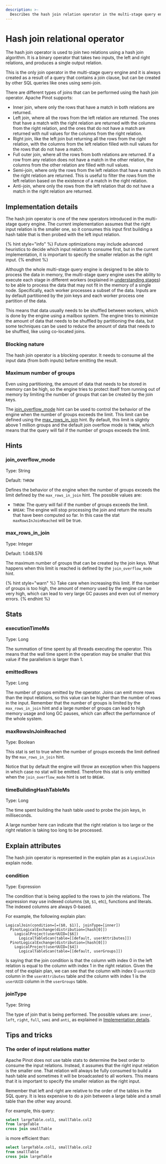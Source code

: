 ```yaml
---
description: >-
  Describes the hash join relation operator in the multi-stage query engine.
---
```


# Hash join relational operator

The hash join operator is used to join two relations using a hash join algorithm. 
It is a binary operator that takes two inputs, the left and right relations, and produces a single output relation. 

This is the only join operator in the multi-stage query engine and it is always created as a result of a query that 
contains a join clause, but can be created by other SQL queries like ones using semi-join.

There are different types of joins that can be performed using the hash join operator.
Apache Pinot supports:
- Inner join, where only the rows that have a match in both relations are returned.
- Left join, where all the rows from the left relation are returned. The ones that have a match with the right relation 
  are returned with the columns from the right relation, and the ones that do not have a match are returned with null 
  values for the columns from the right relation.
- Right join, like the left join but returning all the rows from the right relation, with the columns from the left 
  relation filled with null values for the rows that do not have a match.
- Full outer join, where all the rows from both relations are returned. If a row from any relation does not have a match 
  in the other relation, the columns from the other relation are filled with null values.
- Semi-join, where only the rows from the left relation that have a match in the right relation are returned. This is 
  useful to filter the rows from the left relation based on the existence of a match in the right relation.
- Anti-join, where only the rows from the left relation that do not have a match in the right relation are returned.

## Implementation details

The hash join operator is one of the new operators introduced in the multi-stage query engine.
The current implementation assumes that the right input relation is the smaller one, so it consumes this
input first building a hash table that is then probed with the left input relation.

{% hint style="info" %}
Future optimizations may include advanced heuristics to decide which input relation to consume first, but in the current
implementation, it is important to specify the smaller relation as the right input.
{% endhint %}

Although the whole multi-stage query engine is designed to be able to process the data in memory, the multi-stage query
engine uses the ability to execute each stage in different workers (explained in 
[understanding stages](../understanding-stages.md)) to be able to process the data that may not fit in the memory of a 
single node. Specifically, each worker processes a subset of the data. Inputs are by default partitioned by the join 
keys and each worker process one partition of the data.

This means that data usually needs to be shuffled between workers, which is done by the engine using a mailbox system.
The engine tries to minimize the amount of data that needs to be shuffled by partitioning the data, but some techniques
can be used to reduce the amount of data that needs to be shuffled, like using co-located joins.

### Blocking nature
The hash join operator is a blocking operator. It needs to consume all the input data (from both inputs) before emitting
the result.

### Maximum number of groups
Even using partitioning, the amount of data that needs to be stored in memory can be high, so the engine tries to
protect itself from running out of memory by limiting the number of groups that can be created by the join keys.

The [join_overflow_mode](../hints/join_overflow_mode.md) hint can be used to control the behavior of the engine when the
number of groups exceeds the limit.
This limit can be defined using the [max_rows_in_join](../hints/max_rows_in_join.md) hint.
By default, this limit is slightly above 1 million groups and the default join overflow mode is `THROW`,
which means that the query will fail if the number of groups exceeds the limit.

## Hints

### join_overflow_mode
Type: String

Default: `THROW`

Defines the behavior of the engine when the number of groups exceeds the limit defined by the `max_rows_in_join` hint.
The possible values are:
- `THROW`: The query will fail if the number of groups exceeds the limit.
- `BREAK`: The engine will stop processing the join and return the results that have been computed so far. In this case
  the stat `maxRowsInJoinReached` will be true.

### max_rows_in_join
Type: Integer

Default: 1.048.576

The maximum number of groups that can be created by the join keys. What happens when this limit is reached is defined by
the `join_overflow_mode` hint.

{% hint style="warn" %}
Take care when increasing this limit. If the number of groups is too high, the amount of memory used by the engine can
be very high, which can lead to very large GC pauses and even out of memory errors.
{% endhint %}

<!-- TODO
### join_strategy
Type: List of Strings separated by commas.

Default: `""`
If set, the engine will use the join strategy defined in the hint. The possible values are:
- `hash_table`: The default join strategy. The engine will use a hash join algorithm to join the relations.
- `dynamic_broadcast`: The engine will use a broadcast join algorithm to join the relations. This is useful when the
  right relation is small enough to be broadcasted to all workers.

When this hint is not defined (or if it is defined to `""`), the engine will use the hash join algorithm in most of the
cases but will automatically try to use the broadcast join algorithm used to optimize SEMI-JOIN queries.

{% hint style="warn" %}
By providing this hint, the engine will try to use the join strategy defined in the hint, even if it is not the most 
efficient. This can be useful to test the performance of different join strategies in the SEMI-JOIN case or to
disable co-located joins.
It is not recommended to use this hint in normal queries.
{% endhint %}

### is_colocated_by_join_keys
END OF TODO -->

## Stats
### executionTimeMs
Type: Long

The summation of time spent by all threads executing the operator.
This means that the wall time spent in the operation may be smaller that this value if the parallelism is larger than 1.

### emittedRows
Type: Long

The number of groups emitted by the operator.
Joins can emit more rows than the input relations, so this value can be higher than the number of rows in the input.
Remember that the number of groups is limited by the `max_rows_in_join` hint and a large number of groups can lead to
high memory usage and long GC pauses, which can affect the performance of the whole system.

### maxRowsInJoinReached
Type: Boolean

This stat is set to true when the number of groups exceeds the limit defined by the `max_rows_in_join` hint.

Notice that by default the engine will throw an exception when this happens in which case no stat will be emitted.
Therefore this stat is only emitted when the `join_overflow_mode` hint is set to `BREAK`.

### timeBuildingHashTableMs
Type: Long

The time spent building the hash table used to probe the join keys, in milliseconds.

A large number here can indicate that the right relation is too large or the right relation is taking too long to be
processed.

## Explain attributes
The hash join operator is represented in the explain plan as a `LogicalJoin` explain node.

### condition
Type: Expression

The condition that is being applied to the rows to join the relations.
The expression may use indexed columns (`$0`, `$1`, etc), functions and literals.
The indexed columns are always 0-based.

For example, the following explain plan:

```
LogicalJoin(condition=[=($0, $1)], joinType=[inner])
  PinotLogicalExchange(distribution=[hash[0]])
    LogicalProject(userUUID=[$6])
      LogicalTableScan(table=[[default, userAttributes]])
  PinotLogicalExchange(distribution=[hash[0]])
    LogicalProject(userUUID=[$4])
      LogicalTableScan(table=[[default, userGroups]])
```

Is saying that the join condition is that the column with index 0 in the left relation is equal to the column with 
index 1 in the right relation.
Given the rest of the explain plan, we can see that the column with index 0 `userUUID` column in the `userAttributes` 
table and the column with index 1 is the `userUUID` column in the `userGroups` table.

### joinType
Type: String

The type of join that is being performed. The possible values are: `inner`, `left`, `right`, `full`, `semi` and `anti`,
as explained in [Implementation details](#implementation-details).

## Tips and tricks

### The order of input relations matter
Apache Pinot does not use table stats to determine the best order to consume the input relations.
Instead, it assumes that the right input relation is the smaller one.
That relation will always be fully consumed to build a hash table and sometimes it will be broadcasted to all workers.
This means that it is important to specify the smaller relation as the right input.

Remember that left and right are relative to the order of the tables in the SQL query.
It is less expensive to do a join between a large table and a small table than the other way around.

For example, this query:

```sql
select largeTable.col1, smallTable.col2
from largeTable 
cross join smallTable
```

is more efficient than:

```sql
select largeTable.col1, smallTable.col2
from smallTable 
cross join largeTable
```

<!-- TODO
### Co-located joins
END OF TODO -->

<!-- TODO
### Semi-join and pipeline breaker
END OF TODO -->

